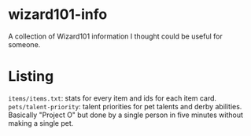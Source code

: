 # wizard101-info
A collection of Wizard101 information I thought could be useful for someone.

# Listing
`items/items.txt`: stats for every item and ids for each item card.
`pets/talent-priority`: talent priorities for pet talents and derby abilities. Basically "Project O" but done by a single person in five minutes without making a single pet.
